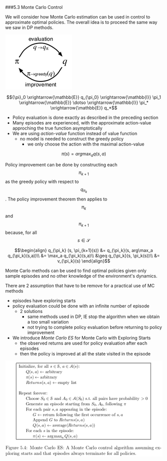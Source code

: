 ###5.3 Monte Carlo Control

We will consider how Monte Carlo estimation can be used in control to approximate 
optimal policies.
The overall idea is to proceed the same way we saw in DP methods.

![figure eval-improv](../../images/eval-improv.png)

$${\pi}_0 \xrightarrow{\mathbb{E}} q_{\pi_0} \xrightarrow{\mathbb{I}} \pi_1 \xrightarrow{\mathbb{E}} \dotso \xrightarrow{\mathbb{I}} \pi_* \xrightarrow{\mathbb{E}} q_*$$

- Policy evaluation is done exactly as described in the preceding section
- Many episodes are experienced, with the approximate action-value approching the true function asymptotically
- We are using *action-value* function instead of value function
  - no model is needed to construct the greedy policy
    - we only choose the action with the maximal action-value

$$       \pi(s) = arg\max_a q(s,a)$$

Policy improvement can be done by constructing each $$\pi_{k+1}$$ as the greedy policy with
respect to $$q_{\pi_k}$$.
The policy improvement theorem then applies to $$\pi_k$$ and $$\pi_{k+1}$$ because,
for all $$s \in \mathcal{S}$$

$$\begin{align}
q_{\pi_k} (s, \pi_{k+1}(s)) &= q_{\pi_k}(s, arg\max_a q_{\pi_k}(s,a))\\
                            &= \max_a q_{\pi_k}(s,a)\\
                            &\geq q_{\pi_k}(s, \pi_k(s))\\
                            &= v_{\pi_k}(s)
\end{align}$$

Monte Carlo methods can be used to find optimal policies given only sample episodes and 
no other knowledge of the environment's dynamics.

There are 2 assumption that have to be remove for a practical use of MC methods
- episodes have exploring starts
- policy evaluation could be done with an infinite number of episode
  - 2 solutions
    - same methods used in DP, IE stop the algorithm when we obtain a too small variation
    - not trying to complete policy evaluation before returning to policy improvement
- We introduce *Monte Carlo ES* for Monte Carlo with Exploring Starts
  - the observed returns are used for policy evaluation after each episodes
  - then the policy is improved at all the state visited in the episode

![figure 5.4](../../images/figure5_4.png)
